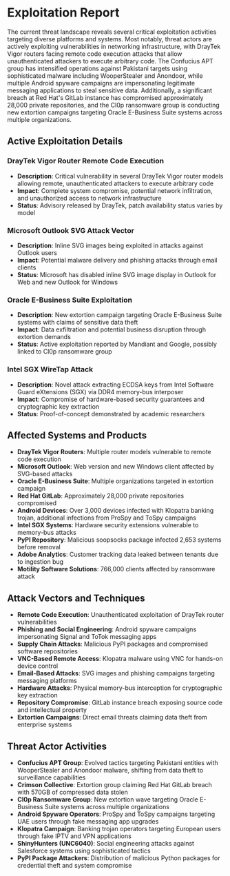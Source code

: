 # Exploitation Report

The current threat landscape reveals several critical exploitation activities targeting diverse platforms and systems. Most notably, threat actors are actively exploiting vulnerabilities in networking infrastructure, with DrayTek Vigor routers facing remote code execution attacks that allow unauthenticated attackers to execute arbitrary code. The Confucius APT group has intensified operations against Pakistani targets using sophisticated malware including WooperStealer and Anondoor, while multiple Android spyware campaigns are impersonating legitimate messaging applications to steal sensitive data. Additionally, a significant breach at Red Hat's GitLab instance has compromised approximately 28,000 private repositories, and the Cl0p ransomware group is conducting new extortion campaigns targeting Oracle E-Business Suite systems across multiple organizations.

## Active Exploitation Details

### DrayTek Vigor Router Remote Code Execution
- **Description**: Critical vulnerability in several DrayTek Vigor router models allowing remote, unauthenticated attackers to execute arbitrary code
- **Impact**: Complete system compromise, potential network infiltration, and unauthorized access to network infrastructure
- **Status**: Advisory released by DrayTek, patch availability status varies by model

### Microsoft Outlook SVG Attack Vector
- **Description**: Inline SVG images being exploited in attacks against Outlook users
- **Impact**: Potential malware delivery and phishing attacks through email clients
- **Status**: Microsoft has disabled inline SVG image display in Outlook for Web and new Outlook for Windows

### Oracle E-Business Suite Exploitation
- **Description**: New extortion campaign targeting Oracle E-Business Suite systems with claims of sensitive data theft
- **Impact**: Data exfiltration and potential business disruption through extortion demands
- **Status**: Active exploitation reported by Mandiant and Google, possibly linked to Cl0p ransomware group

### Intel SGX WireTap Attack
- **Description**: Novel attack extracting ECDSA keys from Intel Software Guard eXtensions (SGX) via DDR4 memory-bus interposer
- **Impact**: Compromise of hardware-based security guarantees and cryptographic key extraction
- **Status**: Proof-of-concept demonstrated by academic researchers

## Affected Systems and Products

- **DrayTek Vigor Routers**: Multiple router models vulnerable to remote code execution
- **Microsoft Outlook**: Web version and new Windows client affected by SVG-based attacks
- **Oracle E-Business Suite**: Multiple organizations targeted in extortion campaign
- **Red Hat GitLab**: Approximately 28,000 private repositories compromised
- **Android Devices**: Over 3,000 devices infected with Klopatra banking trojan, additional infections from ProSpy and ToSpy campaigns
- **Intel SGX Systems**: Hardware security extensions vulnerable to memory-bus attacks
- **PyPI Repository**: Malicious soopsocks package infected 2,653 systems before removal
- **Adobe Analytics**: Customer tracking data leaked between tenants due to ingestion bug
- **Motility Software Solutions**: 766,000 clients affected by ransomware attack

## Attack Vectors and Techniques

- **Remote Code Execution**: Unauthenticated exploitation of DrayTek router vulnerabilities
- **Phishing and Social Engineering**: Android spyware campaigns impersonating Signal and ToTok messaging apps
- **Supply Chain Attacks**: Malicious PyPI packages and compromised software repositories
- **VNC-Based Remote Access**: Klopatra malware using VNC for hands-on device control
- **Email-Based Attacks**: SVG images and phishing campaigns targeting messaging platforms
- **Hardware Attacks**: Physical memory-bus interception for cryptographic key extraction
- **Repository Compromise**: GitLab instance breach exposing source code and intellectual property
- **Extortion Campaigns**: Direct email threats claiming data theft from enterprise systems

## Threat Actor Activities

- **Confucius APT Group**: Evolved tactics targeting Pakistani entities with WooperStealer and Anondoor malware, shifting from data theft to surveillance capabilities
- **Crimson Collective**: Extortion group claiming Red Hat GitLab breach with 570GB of compressed data stolen
- **Cl0p Ransomware Group**: New extortion wave targeting Oracle E-Business Suite systems across multiple organizations
- **Android Spyware Operators**: ProSpy and ToSpy campaigns targeting UAE users through fake messaging app upgrades
- **Klopatra Campaign**: Banking trojan operators targeting European users through fake IPTV and VPN applications
- **ShinyHunters (UNC6040)**: Social engineering attacks against Salesforce systems using sophisticated tactics
- **PyPI Package Attackers**: Distribution of malicious Python packages for credential theft and system compromise